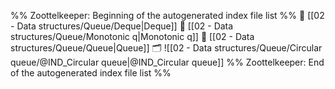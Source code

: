 %% Zoottelkeeper: Beginning of the autogenerated index file list  %%
📄 [[02 - Data structures/Queue/Deque|Deque]]
📄 [[02 - Data structures/Queue/Monotonic q|Monotonic q]]
📄 [[02 - Data structures/Queue/Queue|Queue]]
🗂️ ![[02 - Data structures/Queue/Circular queue/@IND_Circular queue|@IND_Circular queue]]
%% Zoottelkeeper: End of the autogenerated index file list  %%
